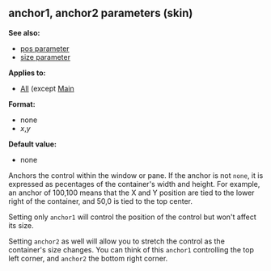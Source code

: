 ## anchor1, anchor2 parameters (skin)
**See also:**
+   [pos parameter](/ref/%7Bskin%7D/param/pos.md) 
+   [size parameter](/ref/%7Bskin%7D/param/size.md) 
<!-- -->
**Applies to:**
+   [All](/ref/%7Bskin%7D/control.md)  (except
    [Main](/ref/%7Bskin%7D/control/main.md) 
<!-- -->
**Format:**
+   none
+   *x*,*y*
<!-- -->
**Default value:**
+   none


Anchors the control within the window or pane. If the anchor is
not `none`, it is expressed as pecentages of the container\'s width and
height. For example, an anchor of 100,100 means that the X and Y
position are tied to the lower right of the container, and 50,0 is tied
to the top center. 

Setting only `anchor1` will control the
position of the control but won\'t affect its size. 

Setting
`anchor2` as well will allow you to stretch the control as the
container\'s size changes. You can think of this `anchor1` controlling
the top left corner, and `anchor2` the bottom right corner.